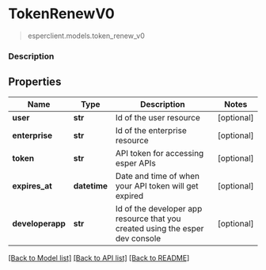 # TokenRenewV0
> esperclient.models.token_renew_v0

### Description

## Properties
Name | Type | Description | Notes
------------ | ------------- | ------------- | -------------
**user** | **str** | Id of the user resource | [optional] 
**enterprise** | **str** | Id of the enterprise resource | [optional] 
**token** | **str** | API token for accessing esper APIs | [optional] 
**expires_at** | **datetime** | Date and time of when your API token will get expired | [optional] 
**developerapp** | **str** | Id of the developer app resource that you created using the esper dev console | [optional] 

[[Back to Model list]](../README.md#documentation-for-models) [[Back to API list]](../README.md#documentation-for-api-endpoints) [[Back to README]](../README.md)


